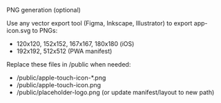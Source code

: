 PNG generation (optional)

Use any vector export tool (Figma, Inkscape, Illustrator) to export app-icon.svg to PNGs:
- 120x120, 152x152, 167x167, 180x180 (iOS)
- 192x192, 512x512 (PWA manifest)

Replace these files in /public when needed:
- /public/apple-touch-icon-*.png
- /public/apple-touch-icon.png
- /public/placeholder-logo.png (or update manifest/layout to new path)